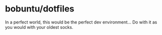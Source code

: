 # bobuntu/dotfiles
In a perfect world, this would be the perfect dev environment...
Do with it as you would with your oldest socks.
